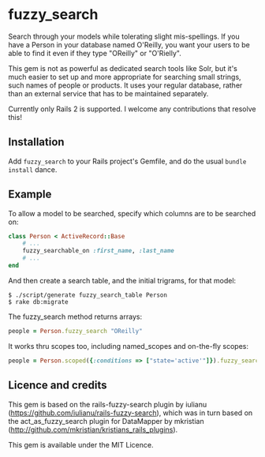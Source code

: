 # fuzzy_search

Search through your models while tolerating slight mis-spellings. If you have a Person in your database named O'Reilly, you want your users to be able to find it even if they type "OReilly" or "O'Rielly".

This gem is not as powerful as dedicated search tools like Solr, but it's much easier to set up and more appropriate for searching small strings, such names of people or products. It uses your regular database, rather than an external service that has to be maintained separately.

Currently only Rails 2 is supported. I welcome any contributions that resolve this!

## Installation

Add `fuzzy_search` to your Rails project's Gemfile, and do the usual `bundle install` dance.

## Example

To allow a model to be searched, specify which columns are to be searched on:

```ruby
class Person < ActiveRecord::Base
    # ...
    fuzzy_searchable_on :first_name, :last_name
    # ...
end
```
And then create a search table, and the initial trigrams, for that model:

    $ ./script/generate fuzzy_search_table Person
    $ rake db:migrate

The fuzzy_search method returns arrays:

```ruby
people = Person.fuzzy_search "OReilly"
```

It works thru scopes too, including named_scopes and on-the-fly scopes:

```ruby
people = Person.scoped({:conditions => ["state='active'"]}).fuzzy_search("OReilly")
```

## Licence and credits

This gem is based on the rails-fuzzy-search plugin by iulianu
(https://github.com/iulianu/rails-fuzzy-search), which was in
turn based on the act_as_fuzzy_search plugin for DataMapper
by mkristian (http://github.com/mkristian/kristians_rails_plugins).

This gem is available under the MIT Licence.
